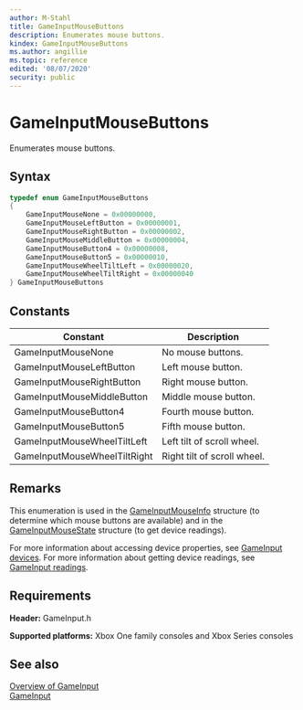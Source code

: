 ```yaml
---
author: M-Stahl
title: GameInputMouseButtons
description: Enumerates mouse buttons.
kindex: GameInputMouseButtons
ms.author: angillie
ms.topic: reference
edited: '08/07/2020'
security: public
---
```


# GameInputMouseButtons  

Enumerates mouse buttons.  

<a id="syntaxSection"></a>

## Syntax  
  
```cpp
typedef enum GameInputMouseButtons  
{  
    GameInputMouseNone = 0x00000000,  
    GameInputMouseLeftButton = 0x00000001,  
    GameInputMouseRightButton = 0x00000002,  
    GameInputMouseMiddleButton = 0x00000004,  
    GameInputMouseButton4 = 0x00000008,  
    GameInputMouseButton5 = 0x00000010,  
    GameInputMouseWheelTiltLeft = 0x00000020,  
    GameInputMouseWheelTiltRight = 0x00000040  
} GameInputMouseButtons  
```  
  
<a id="constantsSection"></a>

## Constants  
  
| Constant | Description |
| --- | --- |
| GameInputMouseNone | No mouse buttons. |  
| GameInputMouseLeftButton | Left mouse button. |  
| GameInputMouseRightButton | Right mouse button. |  
| GameInputMouseMiddleButton | Middle mouse button. |  
| GameInputMouseButton4 | Fourth mouse button. |  
| GameInputMouseButton5 | Fifth mouse button. |  
| GameInputMouseWheelTiltLeft | Left tilt of scroll wheel. |  
| GameInputMouseWheelTiltRight | Right tilt of scroll wheel. |  
  
<a id="remarksSection"></a>

## Remarks  

This enumeration is used in the [GameInputMouseInfo](../structs/gameinputmouseinfo.md) structure (to determine which mouse buttons are available) and in the [GameInputMouseState](../structs/gameinputmousestate.md) structure (to get device readings). 

For more information about accessing device properties, see [GameInput devices](../../../../input/overviews/input-devices.md). For more information about getting device readings, see [GameInput readings](../../../../input/overviews/input-readings.md). 
  
<a id="requirementsSection"></a>

## Requirements  
  
**Header:** GameInput.h
  
**Supported platforms:** Xbox One family consoles and Xbox Series consoles  
  
<a id="seealsoSection"></a>

## See also  

[Overview of GameInput](../../../../input/overviews/input-overview.md)  
[GameInput](../gameinput_members.md)  
  